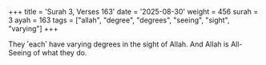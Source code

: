 +++
title = 'Surah 3, Verses 163'
date = '2025-08-30'
weight = 456
surah = 3
ayah = 163
tags = ["allah", "degree", "degrees", "seeing", "sight", "varying"]
+++

They ˹each˺ have varying degrees in the sight of Allah. And Allah is All-Seeing of what they do.